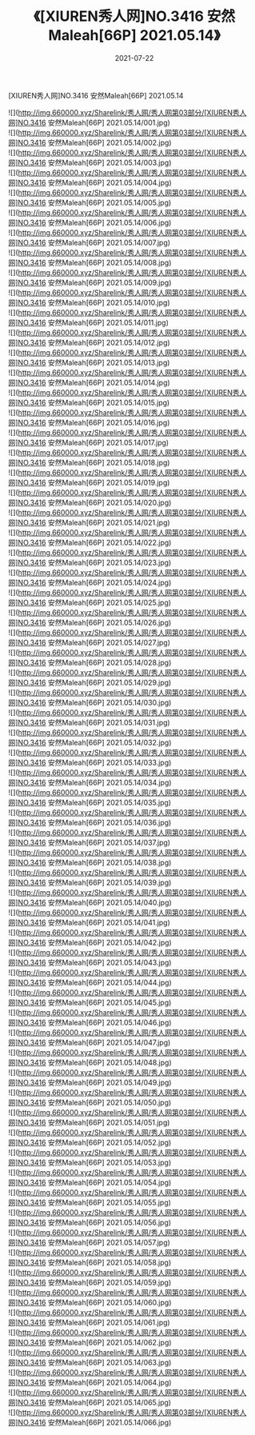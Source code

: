 ﻿---
layout: post
title:  《[XIUREN秀人网]NO.3416 安然Maleah[66P] 2021.05.14》
date:   2021-07-22
img: http://img.660000.xyz/Sharelink/秀人网/秀人网第03部分/[XIUREN秀人网]NO.3416 安然Maleah[66P] 2021.05.14/000.jpg
categories: [美女, 清纯, 唯美]
---

[XIUREN秀人网]NO.3416 安然Maleah[66P] 2021.05.14

  ![](http://img.660000.xyz/Sharelink/秀人网/秀人网第03部分/[XIUREN秀人网]NO.3416 安然Maleah[66P] 2021.05.14/001.jpg) <br> ![](http://img.660000.xyz/Sharelink/秀人网/秀人网第03部分/[XIUREN秀人网]NO.3416 安然Maleah[66P] 2021.05.14/002.jpg) <br> ![](http://img.660000.xyz/Sharelink/秀人网/秀人网第03部分/[XIUREN秀人网]NO.3416 安然Maleah[66P] 2021.05.14/003.jpg) <br> ![](http://img.660000.xyz/Sharelink/秀人网/秀人网第03部分/[XIUREN秀人网]NO.3416 安然Maleah[66P] 2021.05.14/004.jpg) <br> ![](http://img.660000.xyz/Sharelink/秀人网/秀人网第03部分/[XIUREN秀人网]NO.3416 安然Maleah[66P] 2021.05.14/005.jpg) <br> ![](http://img.660000.xyz/Sharelink/秀人网/秀人网第03部分/[XIUREN秀人网]NO.3416 安然Maleah[66P] 2021.05.14/006.jpg) <br> ![](http://img.660000.xyz/Sharelink/秀人网/秀人网第03部分/[XIUREN秀人网]NO.3416 安然Maleah[66P] 2021.05.14/007.jpg) <br> ![](http://img.660000.xyz/Sharelink/秀人网/秀人网第03部分/[XIUREN秀人网]NO.3416 安然Maleah[66P] 2021.05.14/008.jpg) <br> ![](http://img.660000.xyz/Sharelink/秀人网/秀人网第03部分/[XIUREN秀人网]NO.3416 安然Maleah[66P] 2021.05.14/009.jpg) <br> ![](http://img.660000.xyz/Sharelink/秀人网/秀人网第03部分/[XIUREN秀人网]NO.3416 安然Maleah[66P] 2021.05.14/010.jpg) <br> ![](http://img.660000.xyz/Sharelink/秀人网/秀人网第03部分/[XIUREN秀人网]NO.3416 安然Maleah[66P] 2021.05.14/011.jpg) <br> ![](http://img.660000.xyz/Sharelink/秀人网/秀人网第03部分/[XIUREN秀人网]NO.3416 安然Maleah[66P] 2021.05.14/012.jpg) <br> ![](http://img.660000.xyz/Sharelink/秀人网/秀人网第03部分/[XIUREN秀人网]NO.3416 安然Maleah[66P] 2021.05.14/013.jpg) <br> ![](http://img.660000.xyz/Sharelink/秀人网/秀人网第03部分/[XIUREN秀人网]NO.3416 安然Maleah[66P] 2021.05.14/014.jpg) <br> ![](http://img.660000.xyz/Sharelink/秀人网/秀人网第03部分/[XIUREN秀人网]NO.3416 安然Maleah[66P] 2021.05.14/015.jpg) <br> ![](http://img.660000.xyz/Sharelink/秀人网/秀人网第03部分/[XIUREN秀人网]NO.3416 安然Maleah[66P] 2021.05.14/016.jpg) <br> ![](http://img.660000.xyz/Sharelink/秀人网/秀人网第03部分/[XIUREN秀人网]NO.3416 安然Maleah[66P] 2021.05.14/017.jpg) <br> ![](http://img.660000.xyz/Sharelink/秀人网/秀人网第03部分/[XIUREN秀人网]NO.3416 安然Maleah[66P] 2021.05.14/018.jpg) <br> ![](http://img.660000.xyz/Sharelink/秀人网/秀人网第03部分/[XIUREN秀人网]NO.3416 安然Maleah[66P] 2021.05.14/019.jpg) <br> ![](http://img.660000.xyz/Sharelink/秀人网/秀人网第03部分/[XIUREN秀人网]NO.3416 安然Maleah[66P] 2021.05.14/020.jpg) <br> ![](http://img.660000.xyz/Sharelink/秀人网/秀人网第03部分/[XIUREN秀人网]NO.3416 安然Maleah[66P] 2021.05.14/021.jpg) <br> ![](http://img.660000.xyz/Sharelink/秀人网/秀人网第03部分/[XIUREN秀人网]NO.3416 安然Maleah[66P] 2021.05.14/022.jpg) <br> ![](http://img.660000.xyz/Sharelink/秀人网/秀人网第03部分/[XIUREN秀人网]NO.3416 安然Maleah[66P] 2021.05.14/023.jpg) <br> ![](http://img.660000.xyz/Sharelink/秀人网/秀人网第03部分/[XIUREN秀人网]NO.3416 安然Maleah[66P] 2021.05.14/024.jpg) <br> ![](http://img.660000.xyz/Sharelink/秀人网/秀人网第03部分/[XIUREN秀人网]NO.3416 安然Maleah[66P] 2021.05.14/025.jpg) <br> ![](http://img.660000.xyz/Sharelink/秀人网/秀人网第03部分/[XIUREN秀人网]NO.3416 安然Maleah[66P] 2021.05.14/026.jpg) <br> ![](http://img.660000.xyz/Sharelink/秀人网/秀人网第03部分/[XIUREN秀人网]NO.3416 安然Maleah[66P] 2021.05.14/027.jpg) <br> ![](http://img.660000.xyz/Sharelink/秀人网/秀人网第03部分/[XIUREN秀人网]NO.3416 安然Maleah[66P] 2021.05.14/028.jpg) <br> ![](http://img.660000.xyz/Sharelink/秀人网/秀人网第03部分/[XIUREN秀人网]NO.3416 安然Maleah[66P] 2021.05.14/029.jpg) <br> ![](http://img.660000.xyz/Sharelink/秀人网/秀人网第03部分/[XIUREN秀人网]NO.3416 安然Maleah[66P] 2021.05.14/030.jpg) <br> ![](http://img.660000.xyz/Sharelink/秀人网/秀人网第03部分/[XIUREN秀人网]NO.3416 安然Maleah[66P] 2021.05.14/031.jpg) <br> ![](http://img.660000.xyz/Sharelink/秀人网/秀人网第03部分/[XIUREN秀人网]NO.3416 安然Maleah[66P] 2021.05.14/032.jpg) <br> ![](http://img.660000.xyz/Sharelink/秀人网/秀人网第03部分/[XIUREN秀人网]NO.3416 安然Maleah[66P] 2021.05.14/033.jpg) <br> ![](http://img.660000.xyz/Sharelink/秀人网/秀人网第03部分/[XIUREN秀人网]NO.3416 安然Maleah[66P] 2021.05.14/034.jpg) <br> ![](http://img.660000.xyz/Sharelink/秀人网/秀人网第03部分/[XIUREN秀人网]NO.3416 安然Maleah[66P] 2021.05.14/035.jpg) <br> ![](http://img.660000.xyz/Sharelink/秀人网/秀人网第03部分/[XIUREN秀人网]NO.3416 安然Maleah[66P] 2021.05.14/036.jpg) <br> ![](http://img.660000.xyz/Sharelink/秀人网/秀人网第03部分/[XIUREN秀人网]NO.3416 安然Maleah[66P] 2021.05.14/037.jpg) <br> ![](http://img.660000.xyz/Sharelink/秀人网/秀人网第03部分/[XIUREN秀人网]NO.3416 安然Maleah[66P] 2021.05.14/038.jpg) <br> ![](http://img.660000.xyz/Sharelink/秀人网/秀人网第03部分/[XIUREN秀人网]NO.3416 安然Maleah[66P] 2021.05.14/039.jpg) <br> ![](http://img.660000.xyz/Sharelink/秀人网/秀人网第03部分/[XIUREN秀人网]NO.3416 安然Maleah[66P] 2021.05.14/040.jpg) <br> ![](http://img.660000.xyz/Sharelink/秀人网/秀人网第03部分/[XIUREN秀人网]NO.3416 安然Maleah[66P] 2021.05.14/041.jpg) <br> ![](http://img.660000.xyz/Sharelink/秀人网/秀人网第03部分/[XIUREN秀人网]NO.3416 安然Maleah[66P] 2021.05.14/042.jpg) <br> ![](http://img.660000.xyz/Sharelink/秀人网/秀人网第03部分/[XIUREN秀人网]NO.3416 安然Maleah[66P] 2021.05.14/043.jpg) <br> ![](http://img.660000.xyz/Sharelink/秀人网/秀人网第03部分/[XIUREN秀人网]NO.3416 安然Maleah[66P] 2021.05.14/044.jpg) <br> ![](http://img.660000.xyz/Sharelink/秀人网/秀人网第03部分/[XIUREN秀人网]NO.3416 安然Maleah[66P] 2021.05.14/045.jpg) <br> ![](http://img.660000.xyz/Sharelink/秀人网/秀人网第03部分/[XIUREN秀人网]NO.3416 安然Maleah[66P] 2021.05.14/046.jpg) <br> ![](http://img.660000.xyz/Sharelink/秀人网/秀人网第03部分/[XIUREN秀人网]NO.3416 安然Maleah[66P] 2021.05.14/047.jpg) <br> ![](http://img.660000.xyz/Sharelink/秀人网/秀人网第03部分/[XIUREN秀人网]NO.3416 安然Maleah[66P] 2021.05.14/048.jpg) <br> ![](http://img.660000.xyz/Sharelink/秀人网/秀人网第03部分/[XIUREN秀人网]NO.3416 安然Maleah[66P] 2021.05.14/049.jpg) <br> ![](http://img.660000.xyz/Sharelink/秀人网/秀人网第03部分/[XIUREN秀人网]NO.3416 安然Maleah[66P] 2021.05.14/050.jpg) <br> ![](http://img.660000.xyz/Sharelink/秀人网/秀人网第03部分/[XIUREN秀人网]NO.3416 安然Maleah[66P] 2021.05.14/051.jpg) <br> ![](http://img.660000.xyz/Sharelink/秀人网/秀人网第03部分/[XIUREN秀人网]NO.3416 安然Maleah[66P] 2021.05.14/052.jpg) <br> ![](http://img.660000.xyz/Sharelink/秀人网/秀人网第03部分/[XIUREN秀人网]NO.3416 安然Maleah[66P] 2021.05.14/053.jpg) <br> ![](http://img.660000.xyz/Sharelink/秀人网/秀人网第03部分/[XIUREN秀人网]NO.3416 安然Maleah[66P] 2021.05.14/054.jpg) <br> ![](http://img.660000.xyz/Sharelink/秀人网/秀人网第03部分/[XIUREN秀人网]NO.3416 安然Maleah[66P] 2021.05.14/055.jpg) <br> ![](http://img.660000.xyz/Sharelink/秀人网/秀人网第03部分/[XIUREN秀人网]NO.3416 安然Maleah[66P] 2021.05.14/056.jpg) <br> ![](http://img.660000.xyz/Sharelink/秀人网/秀人网第03部分/[XIUREN秀人网]NO.3416 安然Maleah[66P] 2021.05.14/057.jpg) <br> ![](http://img.660000.xyz/Sharelink/秀人网/秀人网第03部分/[XIUREN秀人网]NO.3416 安然Maleah[66P] 2021.05.14/058.jpg) <br> ![](http://img.660000.xyz/Sharelink/秀人网/秀人网第03部分/[XIUREN秀人网]NO.3416 安然Maleah[66P] 2021.05.14/059.jpg) <br> ![](http://img.660000.xyz/Sharelink/秀人网/秀人网第03部分/[XIUREN秀人网]NO.3416 安然Maleah[66P] 2021.05.14/060.jpg) <br> ![](http://img.660000.xyz/Sharelink/秀人网/秀人网第03部分/[XIUREN秀人网]NO.3416 安然Maleah[66P] 2021.05.14/061.jpg) <br> ![](http://img.660000.xyz/Sharelink/秀人网/秀人网第03部分/[XIUREN秀人网]NO.3416 安然Maleah[66P] 2021.05.14/062.jpg) <br> ![](http://img.660000.xyz/Sharelink/秀人网/秀人网第03部分/[XIUREN秀人网]NO.3416 安然Maleah[66P] 2021.05.14/063.jpg) <br> ![](http://img.660000.xyz/Sharelink/秀人网/秀人网第03部分/[XIUREN秀人网]NO.3416 安然Maleah[66P] 2021.05.14/064.jpg) <br> ![](http://img.660000.xyz/Sharelink/秀人网/秀人网第03部分/[XIUREN秀人网]NO.3416 安然Maleah[66P] 2021.05.14/065.jpg) <br> ![](http://img.660000.xyz/Sharelink/秀人网/秀人网第03部分/[XIUREN秀人网]NO.3416 安然Maleah[66P] 2021.05.14/066.jpg) <br>